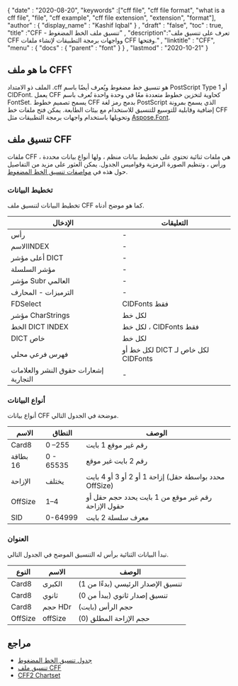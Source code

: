 {
  "date" : "2020-08-20",
  "keywords" :["cff file", "cff file format", "what is a cff file", "file", "cff example", "cff file extension", "extension", "format"],
  "author" : {
    "display_name" : "Kashif Iqbal"
} ,
  "draft" : "false",
  "toc" : true,
  "title" :"CFF - تنسيق ملف الخط المضغوط" ,
  "description":"تعرف على تنسيق ملف CFF وواجهات برمجة التطبيقات لإنشاء ملفات CFF وفتحها." ,
  "linktitle" : "CFF",
  "menu" : {
    "docs" : {
      "parent" : "font"
}
} ,
  "lastmod" : "2020-10-21"
}

## ما هو ملف CFF؟

الملف ذو الامتداد .cff هو تنسيق خط مضغوط ويُعرف أيضًا باسم PostScript Type 1 أو CIDFont. يعمل CFF كحاوية لتخزين خطوط متعددة معًا في وحدة واحدة تُعرف باسم FontSet. يسمح تصميم خطوط CFF بدمج رمز لغة PostScript الذي يسمح بمرونة إضافية وقابلية للتوسيع للتنسيق للاستخدام مع بيئات الطابعة. يمكن فتح ملفات خط CFF وتحويلها باستخدام واجهات برمجة التطبيقات مثل [Aspose.Font](https://products.aspose.com/font).

## تنسيق ملف CFF

ملفات CFF هي ملفات ثنائية تحتوي على تخطيط بيانات منظم ، ولها أنواع بيانات محددة ، ورأس ، وتنظيم الصورة الرمزية وقواميس الجدول. يمكن العثور على مزيد من التفاصيل حول هذه في [مواصفات تنسيق الخط المضغوط](https://learn.microsoft.com/en-us/typography/opentype/spec/cff).

### تخطيط البيانات
تخطيط البيانات لتنسيق ملف CFF كما هو موضح أدناه.

| الإدخال | التعليقات |
---|---|
| رأس | - |
| الاسمINDEX | - |
| أعلى مؤشر DICT | - |
| مؤشر السلسلة | - |
| مؤشر Subr العالمي | - |
| الترميزات - المحارف | - |
| FDSelect | CIDFonts فقط |
| مؤشر CharStrings | لكل خط |
| الخط DICT INDEX | لكل خط ، CIDFonts فقط |
| DICT خاص | لكل خط |
| فهرس فرعي محلي | لكل خط أو DICT لكل خاص لـ CIDFonts |
| إشعارات حقوق النشر والعلامات التجارية | - |

### أنواع البيانات

أنواع بيانات CFF موضحة في الجدول التالي.

| الاسم | النطاق | الوصف |
---|---|---|
| Card8 | 0 –255 | رقم غير موقع 1 بايت |
| بطاقة 16 | 0 - 65535 | رقم 2 بايت غير موقع |
| الإزاحة | يختلف | إزاحة 1 أو 2 أو 3 أو 4 بايت (محدد بواسطة حقل OffSize) |
| OffSize | 1–4 | رقم غير موقع من 1 بايت يحدد حجم حقل أو حقول الإزاحة |
| SID | 0-64999 | معرف سلسلة 2 بايت |

### العنوان

تبدأ البيانات الثنائية برأس له التنسيق الموضح في الجدول التالي.

| النوع | الاسم | الوصف |
---|---|---|
| Card8 | الكبرى | تنسيق الإصدار الرئيسي (بدءًا من 1) |
| Card8 | ثانوي | تنسيق إصدار ثانوي (يبدأ من 0) |
| Card8 | حجم HDr | حجم الرأس (بايت) |
| OffSize | offSize | حجم الإزاحة المطلق (0) |

## مراجع

* [جدول تنسيق الخط المضغوط](https://learn.microsoft.com/en-us/typography/opentype/spec/cff)
* [تنسيق ملف CFF](https://adobe-type-tools.github.io/font-tech-notes/pdfs/5176.CFF.pdf)
* [CFF2 Chartset](https://learn.microsoft.com/en-us/typography/opentype/spec/cff2charstr)

